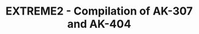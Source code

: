 ---
layout: product
title: "EXTREME2 - Compilation of AK-307 and AK-404 "
price: "TBA" 
desc: "Knjiga"
img_path: "/assets/img/AK503.webp"
brand: "AK"
available: false
special_offer: false
new: false
soon: false
cat: "090000"
subcat: "090200"
subsubcat: "090202"
sifra: "AK503"
popular: false
---